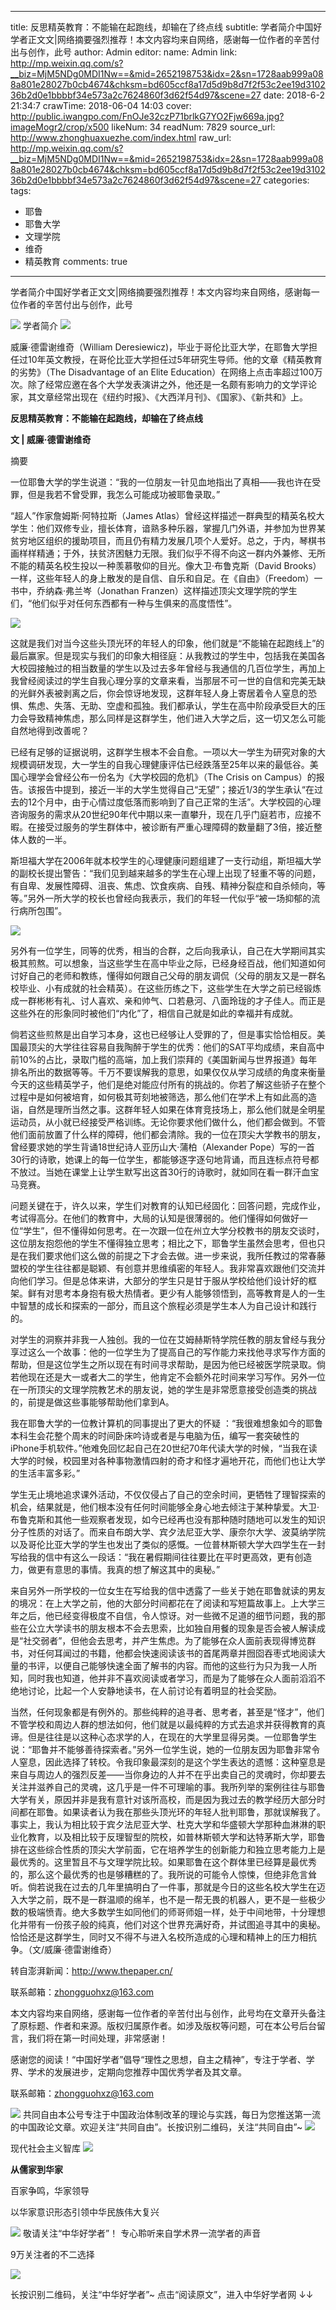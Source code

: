 
---
title: 反思精英教育：不能输在起跑线，却输在了终点线
subtitle: 学者简介中国好学者正文文|网络摘要强烈推荐！本文内容均来自网络，感谢每一位作者的辛苦付出与创作，此号
author: Admin
editor:
  name: Admin
  link: http://mp.weixin.qq.com/s?__biz=MjM5NDg0MDI1Nw==&mid=2652198753&idx=2&sn=1728aab999a088a801e28027b0cb4674&chksm=bd605ccf8a17d5d9b8d7f2f53c2ee19d310236b2d0e1bbbbf34e573a2c7624860f3d62f54d97&scene=27
date: 2018-6-2 21:34:7
crawTime: 2018-06-04 14:03
cover: http://public.iwangpo.com/FnOJe32czP71brlkG7YO2Fjw669a.jpg?imageMogr2/crop/x500
likeNum: 34
readNum: 7829
source_url: http://www.zhonghuaxuezhe.com/index.html
raw_url: http://mp.weixin.qq.com/s?__biz=MjM5NDg0MDI1Nw==&mid=2652198753&idx=2&sn=1728aab999a088a801e28027b0cb4674&chksm=bd605ccf8a17d5d9b8d7f2f53c2ee19d310236b2d0e1bbbbf34e573a2c7624860f3d62f54d97&scene=27
categories: 
tags: 
  - 耶鲁
  - 耶鲁大学
  - 文理学院
  - 维奇
  - 精英教育
comments: true
---
学者简介中国好学者正文文|网络摘要强烈推荐！本文内容均来自网络，感谢每一位作者的辛苦付出与创作，此号
<!--more-->
![](http://public.iwangpo.com/FudmCe9IALS25d-8xnUvqzWSXTOV.jpg?imageView2/2/w/600)
学者简介
![](http://public.iwangpo.com/FvsBIsMRq1oxTbu5CfEZw8yOhwJn.jpg?imageView2/2/w/600)

 威廉·德雷谢维奇（William Deresiewicz)，毕业于哥伦比亚大学，在耶鲁大学担任过10年英文教授，在哥伦比亚大学担任过5年研究生导师。他的文章《精英教育的劣势》（The Disadvantage of an Elite Education）在网络上点击率超过100万次。除了经常应邀在各个大学发表演讲之外，他还是一名颇有影响力的文学评论家，其文章经常出现在《纽约时报》、《大西洋月刊》、《国家》、《新共和》上。

**反思精英教育：不能输在起跑线，却输在了终点线**

**文 | 威廉·德雷谢维奇**

摘要

一位耶鲁大学的学生说道：“我的一位朋友一针见血地指出了真相——我也许在受罪，但是我若不曾受罪，我怎么可能成功被耶鲁录取。”

“超人”作家詹姆斯·阿特拉斯（James Atlas）曾经这样描述一群典型的精英名校大学生：他们双修专业，擅长体育，谙熟多种乐器，掌握几门外语，并参加为世界某贫穷地区组织的援助项目，而且仍有精力发展几项个人爱好。总之，于内，琴棋书画样样精通；于外，扶贫济困魅力无限。我们似乎不得不向这一群内外兼修、无所不能的精英名校生投以一种羡慕敬仰的目光。像大卫·布鲁克斯（David Brooks）一样，这些年轻人的身上散发的是自信、自乐和自足。在《自由》（Freedom）一书中，乔纳森·弗兰岑（Jonathan Franzen）这样描述顶尖文理学院的学生们，“他们似乎对任何东西都有一种与生俱来的高度悟性”。

![](http://public.iwangpo.com/Fu4bcD6CjDfSbtjCiS04RngmovlI.jpg?imageView2/2/w/600)

这就是我们对当今这些头顶光环的年轻人的印象，他们就是“不能输在起跑线上”的最后赢家。但是现实与我们的印象大相径庭：从我教过的学生中，包括我在美国各大校园接触过的相当数量的学生以及过去多年曾经与我通信的几百位学生，再加上我曾经阅读过的学生自我心理分享的文章来看，当那层不可一世的自信和完美无缺的光鲜外表被剥离之后，你会惊讶地发现，这群年轻人身上寄居着令人窒息的恐惧、焦虑、失落、无助、空虚和孤独。我们都承认，学生在高中阶段承受巨大的压力会导致精神焦虑，那么同样是这群学生，他们进入大学之后，这一切又怎么可能自然地得到改善呢？

已经有足够的证据说明，这群学生根本不会自愈。一项以大一学生为研究对象的大规模调研发现，大一学生的自我心理健康评估已经跌落至25年以来的最低谷。美国心理学会曾经公布一份名为《大学校园的危机》（The Crisis on Campus）的报告。该报告中提到，接近一半的大学生觉得自己“无望”；接近1/3的学生承认“在过去的12个月中，由于心情过度低落而影响到了自己正常的生活”。大学校园的心理咨询服务的需求从20世纪90年代中期以来一直攀升，现在几乎门庭若市，应接不暇。在接受过服务的学生群体中，被诊断有严重心理障碍的数量翻了3倍，接近整体人数的一半。

斯坦福大学在2006年就本校学生的心理健康问题组建了一支行动组，斯坦福大学的副校长提出警告：“我们见到越来越多的学生在心理上出现了轻重不等的问题，有自卑、发展性障碍、沮丧、焦虑、饮食疾病、自残、精神分裂症和自杀倾向，等等。”另外一所大学的校长也曾经向我表示，我们的年轻一代似乎“被一场抑郁的流行病所包围”。





[![](http://public.iwangpo.com/FvGPWrwpxd3BzRcXvPxJ07mwknAr.jpg?imageView2/2/w/600)](javascript:void(0);)

另外有一位学生，同等的优秀，相当的合群，之后向我承认，自己在大学期间其实极其煎熬。可以想象，当这些学生在高中毕业之际，已经身经百战，他们知道如何讨好自己的老师和教练，懂得如何跟自己父母的朋友调侃（父母的朋友又是一群名校毕业、小有成就的社会精英）。在这些历练之下，这些学生在大学之前已经锻炼成一群彬彬有礼、讨人喜欢、亲和帅气、口若悬河、八面玲珑的才子佳人。而正是这些外在的形象同时被他们“内化”了，相信自己就是如此的幸福并有成就。

倘若这些煎熬是出自学习本身，这也已经够让人受罪的了，但是事实恰恰相反。美国最顶尖的大学往往容易自我陶醉于学生的优秀：他们的SAT平均成绩，来自高中前10%的占比，录取门槛的高端，加上我们崇拜的《美国新闻与世界报道》每年排名所出的数据等等。千万不要误解我的意思，如果仅仅从学习成绩的角度来衡量今天的这些精英学子，他们是绝对能应付所有的挑战的。你若了解这些骄子在整个过程中是如何被培育，如何极其苛刻地被筛选，那么他们在学术上有如此高的造诣，自然是理所当然之事。这群年轻人如果在体育竞技场上，那么他们就是全明星运动员，从小就已经接受严格训练。无论你要求他们做什么，他们都会做到。不管他们面前放置了什么样的障碍，他们都会清除。我的一位在顶尖大学教书的朋友，曾经要求她的学生背诵18世纪诗人亚历山大·蒲柏（Alexander Pope）写的一首30行的诗歌，她课上的每一位学生，都能够逐字逐句地背诵，而且连标点符号都不放过。当她在课堂上让学生默写出这首30行的诗歌时，就如同在看一群汗血宝马竞赛。

问题关键在于，许久以来，学生们对教育的认知已经固化：回答问题，完成作业，考试得高分。在他们的教育中，大局的认知是很薄弱的。他们懂得如何做好一位“学生”，但不懂得如何思考。在一次跟一位在州立大学分校教书的朋友交谈时，这位朋友抱怨他的学生不懂得独立思考；相比之下，耶鲁学生虽然会思考，但也只是在我们要求他们这么做的前提之下才会去做。进一步来说，我所任教过的常春藤盟校的学生往往都是聪颖、有创意并思维缜密的年轻人。我非常喜欢跟他们交流并向他们学习。但是总体来讲，大部分的学生只是甘于服从学校给他们设计好的框架。鲜有对思考本身抱有极大热情者。更少有人能够领悟到，高等教育是人的一生中智慧的成长和探索的一部分，而且这个旅程必须是学生本人为自己设计和践行的。

对学生的洞察并非我一人独创。我的一位在艾姆赫斯特学院任教的朋友曾经与我分享过这么一个故事：他的一位学生为了提高自己的写作能力来找他寻求写作方面的帮助，但是这位学生之所以现在有时间寻求帮助，是因为他已经被医学院录取。倘若他现在还是大一或者大二的学生，他肯定不会额外花时间来学习写作。另外一位在一所顶尖的文理学院教艺术的朋友说，她的学生是非常愿意接受创造类的挑战的，前提是做这些事能够帮助他们拿到A。

我在耶鲁大学的一位教计算机的同事提出了更大的怀疑 ：“我很难想象如今的耶鲁本科生会花整个周末的时间卧床吟诗或者是与电脑为伍，编写一套突破性的iPhone手机软件。”他难免回忆起自己在20世纪70年代读大学的时候，“当我在读大学的时候，校园里对各种事物激情四射的奇才和怪才遍地开花，而他们也让大学的生活丰富多彩。”

学生无止境地追求课外活动，不仅仅侵占了自己的空余时间，更牺牲了理智探索的机会，结果就是，他们根本没有任何时间能够全身心地去倾注于某种挚爱。大卫·布鲁克斯和其他一些观察者发现，如今已经再也没有那种随时随地可以发生的知识分子性质的对话了。而来自布朗大学、宾夕法尼亚大学、康奈尔大学、波莫纳学院以及哥伦比亚大学的学生也发出了类似的感慨。一位普林斯顿大学大四学生在一封写给我的信中有这么一段话：“我在暑假期间往往要比在平时更高效，更有创造力，做更有意思的事情。我真的想了解这其中的奥秘。”

来自另外一所学校的一位女生在写给我的信中透露了一些关于她在耶鲁就读的男友的境况：在上大学之前，他的大部分时间都花在了阅读和写短篇故事上。上大学三年之后，他已经变得极度不自信，令人惊讶。对一些微不足道的细节问题，我的那些在公立大学读书的朋友根本不会去思索，比如独自用餐的现象是否会被人解读成是“社交弱者”，但他会去思考，并产生焦虑。为了能够在众人面前表现得博览群书，对任何耳闻过的书籍，他都会快速阅读该书的首尾两章并囫囵吞枣式地阅读大量的书评，以便自己能够快速全面了解书的内容。而他的这些行为只为我一人所知，同时我也知道，他并非不喜欢阅读或者学习，而是为了能够在众人面前滔滔不绝地讨论，比起一个人安静地读书，在人前讨论有着明显的社会奖励。

当然，任何现象都是有例外的。那些纯粹的追寻者、思考者，甚至是“怪才”，他们不管学校和周边人群的想法如何，他们就是以最纯粹的方式去追求并获得教育的真谛。但是往往是以这种心态求学的人，在现在的大学里显得另类。一位耶鲁学生说：“耶鲁并不能够善待探索者。”另外一位学生说，她的一位朋友因为耶鲁非常令人窒息，因此选择了转校。令我印象最深刻的是这个学生表达的遗憾：这种窒息是来自与周边人的强烈反差——当你身边的人并不在乎出卖自己的灵魂时，你却要去关注并滋养自己的灵魂，这几乎是一件不可理喻的事。我所列举的案例往往与耶鲁大学有关，原因并非是我有意针对该所高校，而是因为我过去的教学经历大部分时间都在耶鲁。如果读者认为我在那些头顶光环的年轻人批判耶鲁，那就误解我了。事实上，我认为相比较于宾夕法尼亚大学、杜克大学和华盛顿大学那种血淋淋的职业化教育，以及相比较于反理智型的院校，如普林斯顿大学和达特茅斯大学，耶鲁排在这些综合性质的顶尖大学前面，它在培养学生的创新能力和独立思考能力上是最优秀的。这里暂且不与文理学院比较。如果耶鲁在这个群体里已经算是最优秀的，那么这个最优秀的也是够糟糕的了。我所说的可能令人惊悚，但绝非危言耸听。倘若说我在过去的几年里搞明白了一件事，那就是今日的这些名校大学生在迈入大学之前，既不是一群温顺的绵羊，也不是一帮无畏的机器人，更不是一些极少数的极端愤青。绝大多数学生如同他们的师哥师姐一样，处于中间地带，十分理想化并带有一份孩子般的纯真，他们对这个世界充满好奇，并试图追寻其中的奥秘。恰恰还是这群学生，同时又不得不与进入名校所造成的心理和精神上的压力相抗争。（文/威廉·德雷谢维奇）

转自澎湃新闻：http://www.thepaper.cn/

联系邮箱：zhongguohxz@163.com

本文内容均来自网络，感谢每一位作者的辛苦付出与创作，此号均在文章开头备注了原标题、作者和来源。版权归属原作者。如涉及版权等问题，可在本公号后台留言，我们将在第一时间处理，非常感谢！

感谢您的阅读！“中国好学者”倡导“理性之思想，自主之精神”，专注于学者、学界、学术的发展进步，定期向您推荐中国优秀学者及其文章。

联系邮箱：zhongguohxz@163.com

![](http://public.iwangpo.com/Fl31kuaISWu_gN6QtzcNEC7edny2.jpg?imageView2/2/w/600)
共同自由本公号专注于中国政治体制改革的理论与实践，每日为您推送第一流的中国政论文章。欢迎关注“共同自由”。长按识别二维码，关注“共同自由”~
![](http://public.iwangpo.com/FsotZJ2f81WxoWAZ-aohjVacwyPC.jpg?imageView2/2/w/600)

现代社会主义智库
![](http://public.iwangpo.com/FsotZJ2f81WxoWAZ-aohjVacwyPC.jpg?imageView2/2/w/600)

**从儒家到华家**

百家争鸣，华家领导

以华家意识形态引领中华民族伟大复兴

![](http://public.iwangpo.com/Fr8HAdzQxY-8x-YPqCITfzy4j5xu.jpg?imageView2/2/w/600)
敬请关注“中华好学者”！
专心聆听来自学术界一流学者的声音

9万关注者的不二选择

![](http://public.iwangpo.com/FqIqwwpm9ZIdkMLse7Q7Qal8IGed.jpg?imageView2/2/w/600)

长按识别二维码，关注“中华好学者”~
点击“阅读原文”，进入中华好学者网
↓↓
